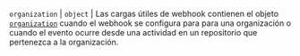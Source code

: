 `organization` | `object` | Las cargas útiles de webhook contienen el objeto [`organization`](/v3/orgs/#get-an-organization) cuando el webhook se configura para para una organización o cuando el evento ocurre desde una actividad en un repositorio que pertenezca a la organización.